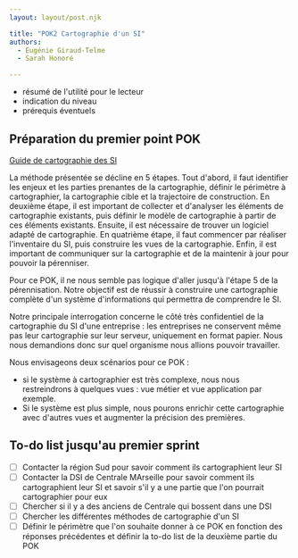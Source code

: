 ```yaml
---
layout: layout/post.njk

title: "POK2 Cartographie d'un SI"
authors:
  - Eugénie Giraud-Telme
  - Sarah Honoré

---
```

<!-- début résumé -->

- résumé de l'utilité pour le lecteur
- indication du niveau
- prérequis éventuels

<!-- fin résumé -->

## Préparation du premier point POK

[Guide de cartographie des SI](./guide-cartographie-systeme-information-anssi-pa-046.pdf)

La méthode présentée se décline en 5 étapes. Tout d'abord, il faut identifier les enjeux et les parties prenantes de la cartographie, définir le périmètre à cartographier, la cartographie cible et la trajectoire de construction. En deuxième étape, il est important de collecter et d'analyser les éléments de cartographie existants, puis définir le modèle de cartographie à partir de ces éléments existants. Ensuite, il est nécessaire de trouver un logiciel adapté de cartographie. En quatrième étape, il faut commencer par réaliser l'inventaire du SI, puis construire les vues de la cartographie. Enfin, il est important de communiquer sur la cartographie et de la maintenir à jour pour pouvoir la pérenniser.

Pour ce POK, il ne nous semble pas logique d'aller jusqu'à l'étape 5 de la pérennisation. Notre objectif est de réussir à construire une cartographie complète d'un système d'informations qui permettra de comprendre le SI.

Notre principale interrogation concerne le côté très confidentiel de la cartographie du SI d'une entreprise : les entreprises ne conservent même pas leur cartographie sur leur serveur, uniquement en format papier. Nous nous demandions donc sur quel organisme nous allions pouvoir travailler.

Nous envisageons deux scénarios pour ce POK :

- si le système à cartographier est très complexe, nous nous restreindrons à quelques vues : vue métier et vue application par exemple.
- Si le système est plus simple, nous pourons enrichir cette cartographie avec d'autres vues et augmenter la précision des premières.

## To-do list jusqu'au premier sprint
- [ ] Contacter la région Sud pour savoir comment ils cartographient leur SI
- [ ] Contacter la DSI de Centrale MArseille pour savoir comment ils cartographient leur SI et savoir s'il y a une partie que l'on pourrait cartographier pour eux
- [ ] Chercher si il y a des anciens de Centrale qui bossent dans une DSI
- [ ] Chercher les différentes méthodes de cartographie d'un SI
- [ ] Définir le périmètre que l'on souhaite donner à ce POK en fonction des réponses précédentes et définir la to-do list de la deuxième partie du POK